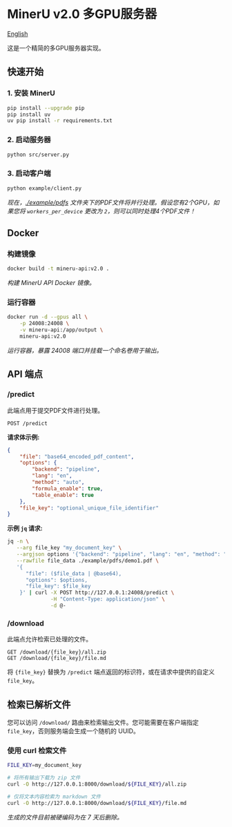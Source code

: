 # MinerU v2.0 多GPU服务器

[English](README.md)

这是一个精简的多GPU服务器实现。

## 快速开始

### 1. 安装 MinerU

```bash
pip install --upgrade pip
pip install uv
uv pip install -r requirements.txt
```

### 2. 启动服务器

```bash
python src/server.py
```

### 3. 启动客户端

```bash
python example/client.py
```

*现在，[./example/pdfs](./example/pdfs/) 文件夹下的PDF文件将并行处理。假设您有2个GPU，如果您将 `workers_per_device` 更改为 `2`，则可以同时处理4个PDF文件！*


## Docker

### 构建镜像

```bash
docker build -t mineru-api:v2.0 .
```
*构建 MinerU API Docker 镜像。*

### 运行容器
```bash
docker run -d --gpus all \
    -p 24008:24008 \
    -v mineru-api:/app/output \
    mineru-api:v2.0
```
*运行容器，暴露 24008 端口并挂载一个命名卷用于输出。*


## API 端点

### /predict

此端点用于提交PDF文件进行处理。

```
POST /predict
```

**请求体示例:**
```json
{
    "file": "base64_encoded_pdf_content",
    "options": {
        "backend": "pipeline",
        "lang": "en",
        "method": "auto",
        "formula_enable": true,
        "table_enable": true
    },
    "file_key": "optional_unique_file_identifier"
}
```

**示例 `jq` 请求:**
```bash
jq -n \
   --arg file_key "my_document_key" \
   --argjson options '{"backend": "pipeline", "lang": "en", "method": "auto", "formula_enable": true, "table_enable": true}' \
   --rawfile file_data ./example/pdfs/demo1.pdf \
   '{
      "file": ($file_data | @base64),
      "options": $options,
      "file_key": $file_key
    }' | curl -X POST http://127.0.0.1:24008/predict \
              -H "Content-Type: application/json" \
              -d @-
```

### /download

此端点允许检索已处理的文件。

```
GET /download/{file_key}/all.zip
GET /download/{file_key}/file.md
```

将 `{file_key}` 替换为 `/predict` 端点返回的标识符，或在请求中提供的自定义 `file_key`。

## 检索已解析文件

您可以访问 `/download/` 路由来检索输出文件。您可能需要在客户端指定 `file_key`，否则服务端会生成一个随机的 UUID。

### 使用 curl 检索文件

```bash
FILE_KEY=my_document_key

# 将所有输出下载为 zip 文件
curl -O http://127.0.0.1:8000/download/${FILE_KEY}/all.zip

# 仅将文本内容检索为 markdown 文件
curl -O http://127.0.0.1:8000/download/${FILE_KEY}/file.md
```

*生成的文件目前被硬编码为在 7 天后删除。*
